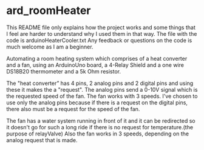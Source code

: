 # ard_roomHeater
This README file only explains how the project works and some things that I feel are harder to understand why I used them in that way.
The file with the code is arduinoHeaterCooler.txt
Any feedback or questions on the code is much welcome as I am a beginner.

Automating a room heating system which comprises of a heat converter and a fan, using an ArduinoUno board, a 4-Relay Shield and a one wire DS18B20 thermometer and a 5k Ohm resistor.

The "heat converter” has 4 pins, 2 analog pins and 2 digital pins and using these it makes the a "request". 
The analog pins send a 0-10V signal which is the requested speed of the fan. The fan works with 3 speeds.
I've chosen to use only the analog pins because if there is a request on the digital pins, there also must be a request for the speed of the fan. 

The fan has a water system running in front of it and it can be redirected so it doesn't go for such a long ride if there is no request for temperature.(the purpose of relayValve)
Also the fan works in 3 speeds, depending on the analog request that is made.

